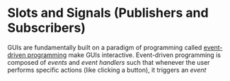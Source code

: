 # Slots and Signals (Publishers and Subscribers)
GUIs are fundamentally built on a paradigm of programming called [event-driven programming](https://en.wikipedia.org/wiki/Event-driven_programming) make GUIs interactive. Event-driven programming
is composed of _events_ and _event handlers_ such that whenever the user performs specific actions (like clicking a button), it triggers an _event_ 
